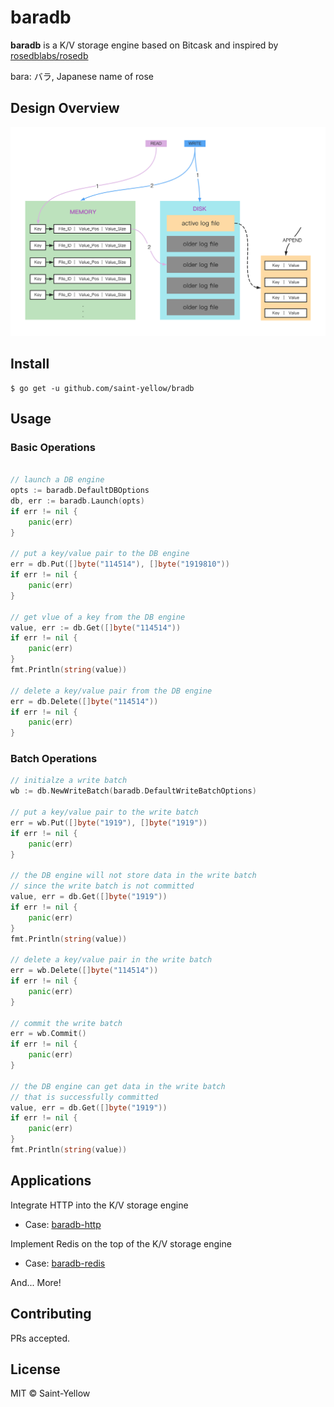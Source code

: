 # baradb

**baradb** is a K/V storage engine based on Bitcask and inspired by [rosedblabs/rosedb](https://github.com/rosedblabs/rosedb)

bara: バラ, Japanese name of rose

## Design Overview 
![design-overview](https://github.com/saint-yellow/baradb/blob/main/documentation/images/design-overview.png)

## Install

```shell 
$ go get -u github.com/saint-yellow/bradb
```

## Usage

### Basic Operations 

```go

// launch a DB engine 
opts := baradb.DefaultDBOptions
db, err := baradb.Launch(opts)
if err != nil {
    panic(err)
}

// put a key/value pair to the DB engine
err = db.Put([]byte("114514"), []byte("1919810"))
if err != nil {
    panic(err)
}

// get vlue of a key from the DB engine  
value, err := db.Get([]byte("114514"))
if err != nil {
    panic(err)
}
fmt.Println(string(value))

// delete a key/value pair from the DB engine
err = db.Delete([]byte("114514"))
if err != nil {
    panic(err)
}
```

### Batch Operations 

```go
// initialze a write batch
wb := db.NewWriteBatch(baradb.DefaultWriteBatchOptions)

// put a key/value pair to the write batch 
err = wb.Put([]byte("1919"), []byte("1919"))
if err != nil {
	panic(err)
}

// the DB engine will not store data in the write batch 
// since the write batch is not committed
value, err = db.Get([]byte("1919"))
if err != nil {
	panic(err)
}
fmt.Println(string(value))

// delete a key/value pair in the write batch 
err = wb.Delete([]byte("114514"))
if err != nil {
	panic(err)
}

// commit the write batch 
err = wb.Commit()
if err != nil {
	panic(err)
}

// the DB engine can get data in the write batch 
// that is successfully committed
value, err = db.Get([]byte("1919"))
if err != nil {
	panic(err)
}
fmt.Println(string(value))
```

## Applications 

Integrate HTTP into the K/V storage engine 

- Case: [baradb-http](https://github.com/saint-yellow/baradb-http)

Implement Redis on the top of the K/V storage engine

- Case: [baradb-redis](https://github.com/saint-yellow/baradb-redis)

And... More!

## Contributing

PRs accepted.

## License

MIT © Saint-Yellow 
